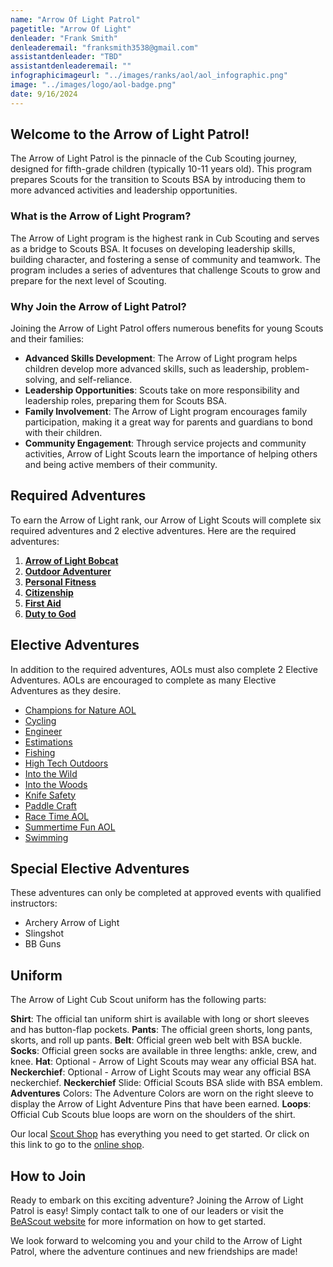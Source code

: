 ```yaml
---
name: "Arrow Of Light Patrol"
pagetitle: "Arrow Of Light"
denleader: "Frank Smith"
denleaderemail: "franksmith3538@gmail.com"
assistantdenleader: "TBD"
assistantdenleaderemail: ""
infographicimageurl: "../images/ranks/aol/aol_infographic.png"
image: "../images/logo/aol-badge.png"
date: 9/16/2024
---
```

## Welcome to the Arrow of Light Patrol!

The Arrow of Light Patrol is the pinnacle of the Cub Scouting journey, designed for fifth-grade children (typically 10-11 years old). This program prepares Scouts for the transition to Scouts BSA by introducing them to more advanced activities and leadership opportunities.

### What is the Arrow of Light Program?

The Arrow of Light program is the highest rank in Cub Scouting and serves as a bridge to Scouts BSA. It focuses on developing leadership skills, building character, and fostering a sense of community and teamwork. The program includes a series of adventures that challenge Scouts to grow and prepare for the next level of Scouting.

### Why Join the Arrow of Light Patrol?

Joining the Arrow of Light Patrol offers numerous benefits for young Scouts and their families:

- **Advanced Skills Development**: The Arrow of Light program helps children develop more advanced skills, such as leadership, problem-solving, and self-reliance.
- **Leadership Opportunities**: Scouts take on more responsibility and leadership roles, preparing them for Scouts BSA.
- **Family Involvement**: The Arrow of Light program encourages family participation, making it a great way for parents and guardians to bond with their children.
- **Community Engagement**: Through service projects and community activities, Arrow of Light Scouts learn the importance of helping others and being active members of their community.

## Required Adventures

To earn the Arrow of Light rank, our Arrow of Light Scouts will complete six required adventures and 2 elective adventures. Here are the required adventures:

1. [**Arrow of Light Bobcat**](https://www.scouting.org/cub-scout-adventures/bobcat-arrow-of-light/)
2. [**Outdoor Adventurer**](https://www.scouting.org/cub-scout-adventures/outdoor-adventurer/)
3. [**Personal Fitness**](https://www.scouting.org/cub-scout-adventures/personal-fitness/)
4. [**Citizenship**](https://www.scouting.org/cub-scout-adventures/citizenship/)
5. [**First Aid**](https://www.scouting.org/cub-scout-adventures/first-aid/)
6. [**Duty to God**](https://www.scouting.org/cub-scout-adventures/duty-to-god/)

## Elective Adventures

In addition to the required adventures, AOLs must also complete 2 Elective Adventures. AOLs are encouraged to complete as many Elective Adventures as they desire.

- [Champions for Nature AOL](https://www.scouting.org/cub-scout-adventures/champions-for-nature-aol/)
- [Cycling](https://www.scouting.org/cub-scout-adventures/cycling/)
- [Engineer](https://www.scouting.org/cub-scout-adventures/engineer/)
- [Estimations](https://www.scouting.org/cub-scout-adventures/estimations/)
- [Fishing](https://www.scouting.org/cub-scout-adventures/fishing/)
- [High Tech Outdoors](https://www.scouting.org/cub-scout-adventures/high-tech-outdoors/)
- [Into the Wild](https://www.scouting.org/cub-scout-adventures/into-the-wild/)
- [Into the Woods](https://www.scouting.org/cub-scout-adventures/into-the-woods/)
- [Knife Safety](https://www.scouting.org/cub-scout-adventures/knife-safety/)
- [Paddle Craft](https://www.scouting.org/cub-scout-adventures/paddle-craft/)
- [Race Time AOL](https://www.scouting.org/cub-scout-adventures/race-time-aol/)
- [Summertime Fun AOL](https://www.scouting.org/cub-scout-adventures/summertime-fun-aol/)
- [Swimming](https://www.scouting.org/cub-scout-adventures/swimming/)

## Special Elective Adventures

These adventures can only be completed at approved events with qualified instructors:

- Archery Arrow of Light
- Slingshot
- BB Guns

## Uniform

The Arrow of Light Cub Scout uniform has the following parts:

**Shirt**: The official tan uniform shirt is available with long or short sleeves and has button-flap pockets.
**Pants**: The official green shorts, long pants, skorts, and roll up pants.
**Belt**: Official green web belt with BSA buckle.
**Socks**: Official green socks are available in three lengths: ankle, crew, and knee.
**Hat**: Optional - Arrow of Light Scouts may wear any official BSA hat.
**Neckerchief**: Optional - Arrow of Light Scouts may wear any official BSA neckerchief.
**Neckerchief** Slide: Official Scouts BSA slide with BSA emblem.
**Adventures** Colors: The Adventure Colors are worn on the right sleeve to display the Arrow of Light Adventure Pins that have been earned.
**Loops**: Official Cub Scouts blue loops are worn on the shoulders of the shirt.

Our local [Scout Shop](https://www.bing.com/search?pglt=513&q=troy+scout+shop&cvid=43d8bcc8c6e0485fa7dbde8ada51db3c&gs_lcrp=EgZjaHJvbWUyBggAEEUYOTIGCAEQABhAMgYIAhAAGEDSAQgyMzA1ajBqMagCALACAA&FORM=ANNTA1&PC=W099) has everything you need to get started. Or click on this link to go to the [online shop](https://www.scoutshop.org/cub-scout-arrow-of-light).

## How to Join

Ready to embark on this exciting adventure? Joining the Arrow of Light Patrol is easy! Simply contact talk to one of our leaders or visit the [BeAScout website](https://beascout.scouting.org/list/?zip=48038&program%5B%5D=pack&unitID=233029) for more information on how to get started.

We look forward to welcoming you and your child to the Arrow of Light Patrol, where the adventure continues and new friendships are made!